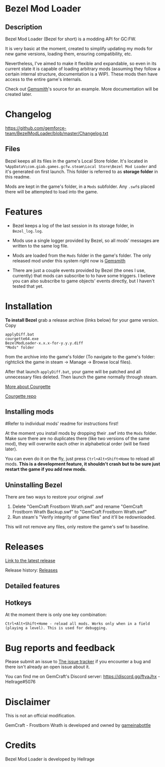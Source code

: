 # Bezel Mod Loader
## Description
Bezel Mod Loader (Bezel for short) is a modding API for GC:FW.

It is very basic at the moment, created to simplify updating my mods for new game versions, loading them, ensuring compatibility, etc. 

Nevertheless, I've aimed to make it flexible and expandable, so even in its current state it is capable of loading arbitrary mods (assuming they follow a certain internal structure, documentation is a WIP). These mods then have access to the entire game's internals.

Check out [Gemsmith](https://github.com/gemforce-team/gemsmith)'s source for an example. More documentation will be created later.


# Changelog
https://github.com/gemforce-team/BezelModLoader/blob/master/Changelog.txt


## Files
Bezel keeps all its files in the game's Local Store folder. It's located in `%AppData%\com.giab.games.gcfw.steam\Local Store\Bezel Mod Loader` and it's generated on first launch. This folder is referred to as **storage folder** in this readme.

Mods are kept in the game's folder, in a `Mods` subfolder. Any `.swf`s placed there will be attempted to load into the game.


# Features
* Bezel keeps a log of the last session in its storage folder, in `Bezel_log.log`.

* Mods use a single logger provided by Bezel, so all mods' messages are written to the same log file.

* Mods are loaded from the `Mods` folder in the game's folder. The only released mod under this system right now is [Gemsmith](https://github.com/gemforce-team/gemsmith)

* There are just a couple events provided by Bezel (the ones I use, currently) that mods can subscribe to to have some triggers. I believe you can also subscribe to game objects' events directly, but I haven't tested that yet.


# Installation
**To install Bezel** grab a release archive (links below) for your game version. Copy
```
applyDiff.bat
courgette64.exe
BezelModLoader-x.x.x-for-y.y.y.diff
"Mods" folder
```
from the archive into the game's folder (To navigate to the game's folder: rightclick the game in steam -> Manage -> Browse local files).

After that launch `applyDiff.bat`, your game will be patched and all unnecessary files deleted. Then launch the game normally through steam.

[More about Courgette](https://blog.chromium.org/2009/07/smaller-is-faster-and-safer-too.html)

[Courgette repo](https://chromium.googlesource.com/chromium/src/courgette/+/master)


## Installing mods
#Refer to individual mods' readme for instructions first!


At the moment you install mods by dropping their .swf into the `Mods` folder. Make sure there are no duplicates there (like two versions of the same mod), they will overwrite each other in alphabetical order (will be fixed later).


You can even do it on the fly, just press `Ctrl+Alt+Shift+Home` to reload all mods. **This is a development feature, it shouldn't crash but to be sure just restart the game if you add new mods.**


## Uninstalling Bezel
There are two ways to restore your original .swf
1) Delete "GemCraft Frostborn Wrath.swf" and rename "GemCraft Frostborn Wrath Backup.swf" to "GemCraft Frostborn Wrath.swf"
2) Run steam's "Verify integrity of game files" and it'll be redownloaded.

This will not remove any files, only restore the game's swf to baseline.


# Releases
[Link to the latest release](https://github.com/gemforce-team/BezelModLoader/releases/latest)

Release history: [Releases](https://github.com/gemforce-team/BezelModLoader/releases)


## Detailed features
## Hotkeys
At the moment there is only one key combination:
```
Ctrl+Alt+Shift+Home - reload all mods. Works only when in a field (playing a level). This is used for debugging.
```


# Bug reports and feedback
Please submit an issue to [The issue tracker](https://github.com/gemforce-team/BezelModLoader/issues) if you encounter a bug and there isn't already an open issue about it.

You can find me on GemCraft's Discord server: https://discord.gg/ftyaJhx - Hellrage#5076


# Disclaimer
This is not an official modification.

GemCraft - Frostborn Wrath is developed and owned by [gameinabottle](http://gameinabottle.com/)


# Credits
Bezel Mod Loader is developed by Hellrage
